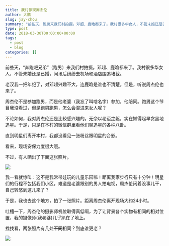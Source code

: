 ```yaml
---
title: 我村惊现周杰伦
author: 大鹏
slug: jay-chou
summary: "前些天，跑男来我们村拍摄。邓超、鹿晗都来了。我村很多华女人，不管未婚还是已婚，闻讯后纷纷去机场和酒店围追堵截。"
type: post
date: 2018-03-30T00:00:00+00:00
tags:
  - post
  - blog
categories: []
---
```


前些天，“奔跑吧兄弟”（跑男）来我们村拍摄。邓超、鹿晗都来了。我村很多华女人，不管未婚还是已婚，闻讯后纷纷去机场和酒店围追堵截。

老汉我一把年纪了，对邓超兴趣不大，连鹿晗是谁也不清楚。但是，听说周杰伦也来了。

周杰伦不是参加跑男，而是他老婆（我忘了叫啥名字）参加，他陪同。跑男这个节目我没看过，但是跑男跑男，怎么会混进来女人呢？

不论如何，我对周杰伦还是比较感兴趣的。无奈以老迈之躯，实在懒得起早贪黑地追星。于是，只是在本村的微信群里看他们聊追星的各种八卦。

直到明星们离开本村，我都没看见一张粉丝跟明星的合影。

看来，现场安保力度很大哦。

不过，有人晒出了下面这张照片。

![](https://steemitimages.com/0x0/https://github.com/pzhaonet/keller/raw/master/figdapeng/i2018-03-30_2.jpg)

我一看就惊叫：这不是我常带娃玩的儿童乐园嘛！距离我家步行只有十分钟！明星们的行程不包括我们小区，难道是老婆跟别的男人拍电视，周杰伦闲着没事儿干，自己转悠到这儿来了？

于是，我也去这个地方，拍了一张照片。距离周杰伦离开现场大约24小时。

吐槽一下，周杰伦的摄影师机位取得真低啊，为了让背景各个实物有相同的相对位置，我的摄像师(我老婆)几乎趴在了地上。

找找看，两张照片有几处~~不同~~相同？到底谁更老？

![](https://steemit-production-imageproxy-thumbnail.s3.amazonaws.com/U5dsuwTsRbU8dwwqqTvDejPjhVsFk5U_1680x8400)
